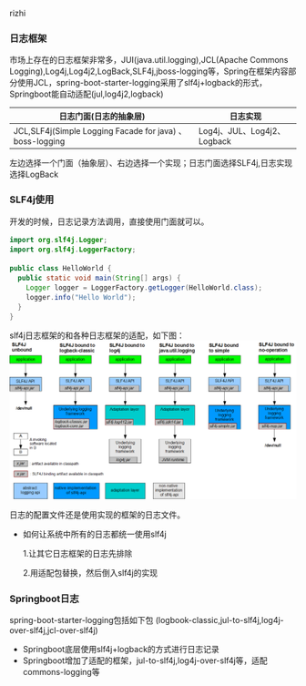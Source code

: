 rizhi

### 日志框架

市场上存在的日志框架非常多，JUI(java.util.logging),JCL(Apache Commons Logging),Log4j,Log4j2,LogBack,SLF4j,jboss-logging等，Spring在框架内容部分使用JCL，spring-boot-starter-logging采用了slf4j+logback的形式，Springboot能自动适配(jul,log4j2,logback)

| 日志门面(日志的抽象层)                                   | 日志实现                    |
| -------------------------------------------------------- | --------------------------- |
| JCL,SLF4j(Simple Logging Facade for java) 、boss-logging | Log4j、JUL、Log4j2、Logback |

左边选择一个门面（抽象层）、右边选择一个实现；日志门面选择SLF4j,日志实现选择LogBack

### SLF4j使用

开发的时候，日志记录方法调用，直接使用门面就可以。

```java
import org.slf4j.Logger;
import org.slf4j.LoggerFactory;

public class HelloWorld {
  public static void main(String[] args) {
    Logger logger = LoggerFactory.getLogger(HelloWorld.class);
    logger.info("Hello World");
  }
}
```

slf4j日志框架的和各种日志框架的适配，如下图：
![slf4j](https://github.com/snailshen2014/web/blob/main/springboot/concrete-bindings.png)


日志的配置文件还是使用实现的框架的日志文件。

* 如何让系统中所有的日志都统一使用slf4j

  1.让其它日志框架的日志先排除

  2.用适配包替换，然后倒入slf4j的实现

### Springboot日志

spring-boot-starter-logging包括如下包 (logbook-classic,jul-to-slf4j,log4j-over-slf4j,jcl-over-slf4j)

* Springboot底层使用slf4j+logback的方式进行日志记录
* Springboot增加了适配的框架，jul-to-slf4j,log4j-over-slf4j等，适配commons-logging等

